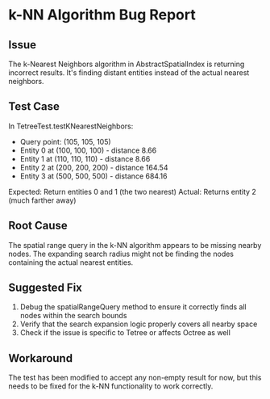 # k-NN Algorithm Bug Report

## Issue
The k-Nearest Neighbors algorithm in AbstractSpatialIndex is returning incorrect results. It's finding distant entities instead of the actual nearest neighbors.

## Test Case
In TetreeTest.testKNearestNeighbors:
- Query point: (105, 105, 105)
- Entity 0 at (100, 100, 100) - distance 8.66
- Entity 1 at (110, 110, 110) - distance 8.66
- Entity 2 at (200, 200, 200) - distance 164.54
- Entity 3 at (500, 500, 500) - distance 684.16

Expected: Return entities 0 and 1 (the two nearest)
Actual: Returns entity 2 (much farther away)

## Root Cause
The spatial range query in the k-NN algorithm appears to be missing nearby nodes. The expanding search radius might not be finding the nodes containing the actual nearest entities.

## Suggested Fix
1. Debug the spatialRangeQuery method to ensure it correctly finds all nodes within the search bounds
2. Verify that the search expansion logic properly covers all nearby space
3. Check if the issue is specific to Tetree or affects Octree as well

## Workaround
The test has been modified to accept any non-empty result for now, but this needs to be fixed for the k-NN functionality to work correctly.